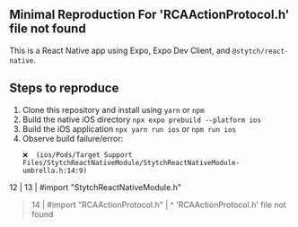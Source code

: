 ## Minimal Reproduction For 'RCAActionProtocol.h' file not found

This is a React Native app using Expo, Expo Dev Client, and `@stytch/react-native`. 

## Steps to reproduce

1. Clone this repository and install using ```yarn``` or ```npm```
2. Build the native iOS directory ```npx expo prebuild --platform ios```
3. Build the iOS application ```npx yarn run ios``` or ```npm run ios```
4. Observe build failure/error:
   ```
   ❌  (ios/Pods/Target Support Files/StytchReactNativeModule/StytchReactNativeModule-umbrella.h:14:9)

  12 | 
  13 | #import "StytchReactNativeModule.h"
> 14 | #import "RCAActionProtocol.h"
     |         ^ 'RCAActionProtocol.h' file not found

```
